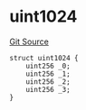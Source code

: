 # uint1024
[Git Source](https://github.com/thrackle-io/uint1024/blob/5ec9a8cdfa4ef96923b56ce06c1bc81798a1ebf5/src/UintTypes.sol)


```solidity
struct uint1024 {
    uint256 _0;
    uint256 _1;
    uint256 _2;
    uint256 _3;
}
```

